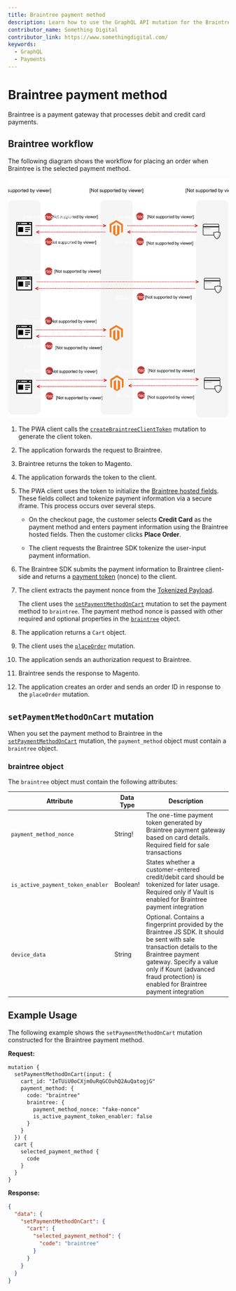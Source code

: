 ```yaml
---
title: Braintree payment method
description: Learn how to use the GraphQL API mutation for the Braintree payment solution.
contributor_name: Something Digital
contributor_link: https://www.somethingdigital.com/
keywords:
  - GraphQL
  - Payments
---
```


# Braintree payment method

Braintree is a payment gateway that processes debit and credit card payments.

## Braintree workflow

The following diagram shows the workflow for placing an order when Braintree is the selected payment method.

![Braintree sequence diagram](../../_images/graphql/braintree.svg)

1. The PWA client calls the [`createBraintreeClientToken`](../schema/checkout/mutations/create-braintree-client-token.md) mutation to generate the client token.

1. The application forwards the request to Braintree.

1. Braintree returns the token to Magento.

1. The application forwards the token to the client.

1. The PWA client uses the token to initialize the [Braintree hosted fields](https://developers.braintreepayments.com/guides/hosted-fields/overview/javascript/v3). These fields collect and tokenize payment information via a secure iframe. This process occurs over several steps.

   -  On the checkout page, the customer selects **Credit Card** as the payment method and enters payment information using the Braintree hosted fields. Then the customer clicks **Place Order**.

   -  The client requests the Braintree SDK tokenize the user-input payment information.

1. The Braintree SDK submits the payment information to Braintree client-side and returns a [payment token](https://braintree.github.io/braintree-web/3.46.0/HostedFields.html#tokenize) (nonce) to the client.

1. The client extracts the payment nonce from the [Tokenized Payload](https://braintree.github.io/braintree-web/3.46.0/HostedFields.html#~tokenizePayload).

   The client uses the [`setPaymentMethodOnCart`](../schema/cart/mutations/set-payment-method.md) mutation to set the payment method to `braintree`. The payment method nonce is passed with other required and optional properties in the [`braintree`](#braintree-object) object.

1. The application returns a `Cart` object.

1. The client uses the [`placeOrder`](../schema/cart/mutations/place-order.md) mutation.

1. The application sends an authorization request to Braintree.

1. Braintree sends the response to Magento.

1. The application creates an order and sends an order ID in response to the `placeOrder` mutation.

## `setPaymentMethodOnCart` mutation

When you set the payment method to Braintree in the [`setPaymentMethodOnCart`](../schema/cart/mutations/set-payment-method.md) mutation, the `payment_method` object must contain a `braintree` object.

### braintree object

The `braintree` object must contain the following attributes:

Attribute |  Data Type | Description
--- | --- | ---
`payment_method_nonce` | String! | The one-time payment token generated by Braintree payment gateway based on card details. Required field for sale transactions
`is_active_payment_token_enabler` | Boolean! | States whether a customer-entered credit/debit card should be tokenized for later usage. Required only if Vault is enabled for Braintree payment integration
`device_data` | String | Optional. Contains a fingerprint provided by the Braintree JS SDK. It should be sent with sale transaction details to the Braintree payment gateway. Specify a value only if Kount (advanced fraud protection) is enabled for Braintree payment integration

## Example Usage

The following example shows the `setPaymentMethodOnCart` mutation constructed for the Braintree payment method.

**Request:**

```text
mutation {
  setPaymentMethodOnCart(input: {
    cart_id: "IeTUiU0oCXjm0uRqGCOuhQ2AuQatogjG"
    payment_method: {
      code: "braintree"
      braintree: {
        payment_method_nonce: "fake-nonce"
        is_active_payment_token_enabler: false
      }
    }
  }) {
  cart {
    selected_payment_method {
      code
    }
  }
}
```

**Response:**

```json
{
  "data": {
    "setPaymentMethodOnCart": {
      "cart": {
        "selected_payment_method": {
          "code": "braintree"
        }
      }
    }
  }
}
```
